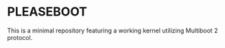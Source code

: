 # PLEASEBOOT

This is a minimal repository featuring a working kernel utilizing
Multiboot 2 protocol.
